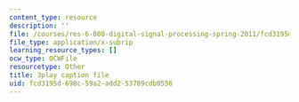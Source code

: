 ```yaml
---
content_type: resource
description: ''
file: /courses/res-6-008-digital-signal-processing-spring-2011/fcd3195d698c59a2add253789cdb0556_XT6o4IRTcLk.vtt
file_type: application/x-subrip
learning_resource_types: []
ocw_type: OCWFile
resourcetype: Other
title: 3play caption file
uid: fcd3195d-698c-59a2-add2-53789cdb0556
---
```


